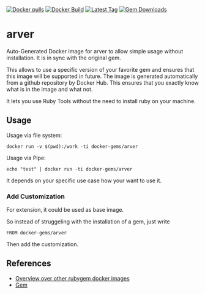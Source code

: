 [![Docker pulls](https://img.shields.io/docker/pulls/rubygem/arver.svg)](https://hub.docker.com/r/rubygem/arver/)
[![Docker Build](https://img.shields.io/docker/automated/rubygem/arver.svg)](https://hub.docker.com/r/rubygem/arver/)
[![Latest Tag](https://img.shields.io/github/tag/docker-rubygem/arver.svg)](https://hub.docker.com/r/rubygem/arver/)
[![Gem Downloads](https://img.shields.io/gem/dt/arver.svg)](https://rubygems.org/gems/arver/)
# arver

Auto-Generated Docker image for arver to allow simple usage without installation.
It is in sync with the original gem.

This allows to use a specific version of your favorite gem and ensures that this image will be supported in future.
The image is generated automatically from a github repository by Docker Hub.
This ensures that you exactly know what is in the image and what not.

It lets you use Ruby Tools without the need to install ruby on your machine.

## Usage

Usage via file system:

`docker run -v $(pwd):/work -ti docker-gems/arver`

Usage via Pipe:

`echo "test" | docker run -ti docker-gems/arver`

It depends on your specific use case how your want to use it.

### Add Customization

For extension, it could be used as base image.

So instead of struggeling with the installation of a gem, just write

`FROM docker-gems/arver`

Then add the customization.

## References

 - [Overview over other rubygem docker images](https://github.com/thinkbot/docker-rubygem)
 - [Gem](https://rubygems.org/gems/arver/)
